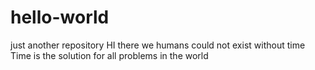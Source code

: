 # hello-world
just another repository
HI there we  humans could not exist without time
Time is the solution for all problems in the world
